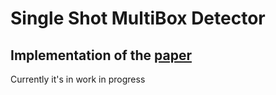 # Single Shot MultiBox Detector
## Implementation of the [paper](https://arxiv.org/pdf/1512.02325.pdf)

Currently it's in work in progress
